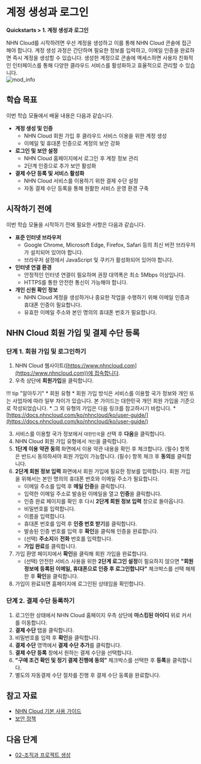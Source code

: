 # 계정 생성과 로그인
**Quickstarts > 1. 계정 생성과 로그인**

NHN Cloud를 시작하려면 우선 계정을 생성하고 이를 통해 NHN Cloud 콘솔에 접근해야 합니다. 계정 생성 과정은 간단하며 필요한 정보를 입력하고, 이메일 인증을 완료하면 즉시 계정을 생성할 수 있습니다. 생성한 계정으로 콘솔에 액세스하면 사용자 친화적인 인터페이스를 통해 다양한 클라우드 서비스를 활성화하고 효율적으로 관리할 수 있습니다.
<br>
![mod_info](https://kr1-api-object-storage.nhncloudservice.com/v1/AUTH_2acdfabf4efe4efc8a04c00b348110c9/cdn_origin/prod_cloud_quickstarts/module_info/%EA%B3%84%EC%A0%95%20%EC%83%9D%EC%84%B1%EA%B3%BC%20%EB%A1%9C%EA%B7%B8%EC%9D%B8.png)
## 학습 목표

이번 학습 모듈에서 배울 내용은 다음과 같습니다.

* **계정 생성 및 인증**
    * NHN Cloud 회원 가입 후 클라우드 서비스 이용을 위한 계정 생성
    * 이메일 및 휴대폰 인증으로 계정의 보안 강화
* **로그인 및 보안 설정**
    * NHN Cloud 홈페이지에서 로그인 후 계정 정보 관리
    * 2단계 인증으로 추가 보안 활성화
* **결제 수단 등록 및 서비스 활성화**
    * NHN Cloud 서비스를 이용하기 위한 결제 수단 설정
    * 자동 결제 수단 등록을 통해 원활한 서비스 운영 환경 구축

## 시작하기 전에

이번 학습 모듈을 시작하기 전에 필요한 사항은 다음과 같습니다.

* **표준 인터넷 브라우저**
    * Google Chrome, Microsoft Edge, Firefox, Safari 등의 최신 버전 브라우저가 설치되어 있어야 합니다.
    * 브라우저 설정에서 JavaScript 및 쿠키가 활성화되어 있어야 합니다.
* **인터넷 연결 환경**
    * 안정적인 인터넷 연결이 필요하며 권장 대역폭은 최소 5Mbps 이상입니다.
    * HTTPS를 통한 안전한 통신이 가능해야 합니다.
* **개인 신원 확인 정보**
    * NHN Cloud 계정을 생성하거나 중요한 작업을 수행하기 위해 이메일 인증과 휴대폰 인증이 필요합니다.
    * 유효한 이메일 주소와 본인 명의의 휴대폰 번호가 필요합니다.

## NHN Cloud 회원 가입 및 결제 수단 등록

### 단계 1. 회원 가입 및 로그인하기

1. NHN Cloud 웹사이트([https://www.nhncloud.com](https://www.nhncloud.com))에 접속합니다.
2. 우측 상단에 **회원가입**을 클릭합니다.

!!! tip "알아두기"
    * 회원 유형
        * 회원 가입 방식은 서비스를 이용할 국가 정보와 개인 또는 사업자에 따라 일부 차이가 있습니다. 본 가이드는 대한민국 개인 회원 가입을 기준으로 작성되었습니다.
        * 그 외 유형의 가입은 다음 링크를 참고하시기 바랍니다.
            * [https://docs.nhncloud.com/ko/nhncloud/ko/user-guide/](https://docs.nhncloud.com/ko/nhncloud/ko/user-guide/)

3. 서비스를 이용할 국가 정보에서 `대한민국`을 선택 후 **다음**을 클릭합니다.
4. NHN Cloud 회원 가입 유형에서 `개인`을 클릭합니다.
5. **1단계 이용 약관 동의** 화면에서 이용 약관 내용을 확인 후 체크합니다. (필수) 항목은 반드시 동의하셔야 회원 가입이 가능합니다. (필수) 항목 체크 후 **동의**를 클릭합니다.
6. **2단계 회원 정보 입력** 화면에서 회원 가입에 필요한 정보를 입력합니다. 회원 가입을 위해서는 본인 명의의 휴대폰 번호와 이메일 주소가 필요합니다.
    * 이메일 주소를 입력 후 **메일 인증**을 클릭합니다.
    * 입력한 이메일 주소로 발송된 이메일을 열고 **인증**을 클릭합니다.
    * 인증 완료 페이지를 확인 후 다시 **2단계 회원 정보 입력** 창으로 돌아옵니다.
    * 비밀번호를 입력합니다.
    * 이름을 입력합니다.
    * 휴대폰 번호를 입력 후 **인증 번호 받기**를 클릭합니다.
    * 발송된 인증 번호를 입력 후 **확인**을 클릭해 인증을 완료합니다.
    * (선택) **주소지**와 **전화** 번호를 입력합니다.
    * **가입 완료**를 클릭합니다.
7. 가입 환영 페이지에서 **확인**을 클릭해 회원 가입을 완료합니다.
    * (선택) 안전한 서비스 사용을 위한 **2단계 로그인 설정**이 필요하지 않으면 **"회원정보에 등록된 이메일, 휴대폰으로 인증 후 로그인합니다"** 체크박스를 선택 해제한 후 **확인**을 클릭합니다.
8. 가입이 완료되면 홈페이지에 로그인된 상태임을 확인합니다.

### 단계 2. 결제 수단 등록하기

1. 로그인한 상태에서 NHN Cloud 홈페이지 우측 상단에 **마스킹된 아이디** 위로 커서를 이동합니다.
2. **결제 수단** 탭을 클릭합니다.
3. 비밀번호를 입력 후 **확인**을 클릭합니다.
4. **결제 수단** 영역에서 **결제 수단 추가**를 클릭합니다.
5. **결제 수단 등록** 창에서 원하는 결제 수단을 선택합니다.
6. **"구매 조건 확인 및 정기 결제 진행에 동의"** 체크박스를 선택한 후 **등록**을 클릭합니다.
7. 별도의 자동결제 수단 절차를 진행 후 결제 수단 둥록을 완료합니다.

## 참고 자료

* [NHN Cloud 기본 사용 가이드](https://docs.nhncloud.com/ko/nhncloud/ko/user-guide/)
* [보안 정책](https://docs.nhncloud.com/ko/nhncloud/ko/security-policy/)

## 다음 단계

* [02-조직과 프로젝트 생성](https://docs.alpha-nhncloud.com/ko/quickstarts/ko/create-organization/)
